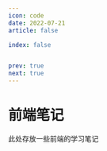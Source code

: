 ```yaml
---
icon: code
date: 2022-07-21
article: false

index: false


prev: true
next: true
---
```


# 前端笔记
此处存放一些前端的学习笔记